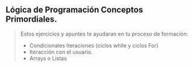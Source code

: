  ## Lógica de Programación Conceptos Primordiales.
 
>   Estos ejercicios y apuntes te ayudaran en tu proceso de formación: 
> - Condicionales Iteraciones (ciclos while y ciclos For) 
> - Iteracción con el usuario.
> - Arrays o Listas 
> 

